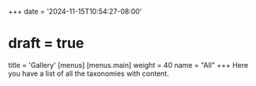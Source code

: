 +++
date = '2024-11-15T10:54:27-08:00'
# draft = true
title = 'Gallery'
[menus]
  [menus.main]
    weight = 40
    name = "All"
+++
Here you have a list of all the taxonomies with content.